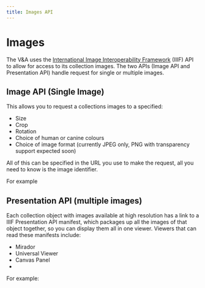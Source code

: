 ```yaml
---
title: Images API
---
```


# Images

The V&A uses the <a href="https://iiif.io/">International Image Interoperability Framework</a> (IIIF) API to allow for access to its collection images. The two APIs (Image API and Presentation API) handle request for single or multiple images.

## Image API (Single Image)

This allows you to request a collections images to a specified:

  * Size 
  * Crop 
  * Rotation 
  * Choice of human or canine colours
  * Choice of image format (currently JPEG only, PNG with transparency support expected soon)

All of this can be specified in the URL you use to make the request, all you need to know is the image
identifier.

For example


## Presentation API (multiple images)

Each collection object with images available at high resolution has a link to a IIIF Presentation API
manifest, which packages up all the images of that object together, so you can display them all in one
viewer. Viewers that can read these manifests include:

  * Mirador
  * Universal Viewer
  * Canvas Panel
  * 

For example:
